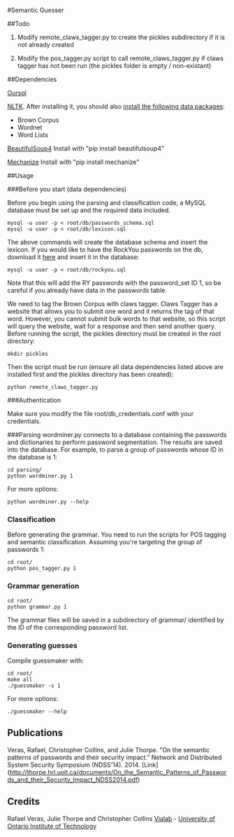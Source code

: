 #Semantic Guesser

##Todo

1) Modify remote_claws_tagger.py to create the pickles subdirectory if it is not already created

2) Modify the pos_tagger.py script to call remote_claws_tagger.py if claws tagger has not been run (the pickles folder is empty / non-existant)


##Dependencies

[Oursql](https://launchpad.net/oursql)

[NLTK](http://www.nltk.org/). After installing it, you should also [install the following data packages](http://www.nltk.org/data.html):

  * Brown Corpus
  * Wordnet
  * Word Lists

[BeautifulSoup4](http://www.crummy.com/software/BeautifulSoup/)
     Install with "pip install beautifulsoup4"

[Mechanize](https://pypi.python.org/pypi/mechanize/0.2.5)
     Install with "pip install mechanize"

##Usage

###Before you start (data dependencies)

Before you begin using the parsing and classification code, a MySQL database must be set up and the required data included.

    mysql -u user -p < root/db/passwords_schema.sql
    mysql -u user -p < root/db/lexicon.sql

The above commands will create the database schema and insert the lexicon. If you would like to have the RockYou passwords on the db, download it [here](https://www.dropbox.com/s/euew2yikglyqpv2/sql.tar.gz) and insert it in the database:

    mysql -u user -p < root/db/rockyou.sql

Note that this will add the RY passwords with the password_set ID 1, so be careful if you already have data in the passwords table.

We need to tag the Brown Corpus with claws tagger. Claws Tagger has a website that allows you to submit one word and it returns the tag of that word. However, you cannot submit bulk words to that website, so this script will query the website, wait for a response and then send another query. Before running the script, the pickles directory must be created in the root directory:

    mkdir pickles

Then the script must be run (ensure all data dependencies listed above are installed first and the pickles directory has been created):

    python remote_claws_tagger.py

###Authentication

Make sure you modify the file root/db_credentials.conf with your credentials.

###Parsing
wordminer.py connects to a database containing the passwords and dictionaries to perform password segmentation. The results are saved into the database.
For example, to parse a group of passwords whose ID in the database is 1:

    cd parsing/
    python wordminer.py 1

For more options:

    python wordminer.py --help

### Classification

Before generating the grammar. You need to run the scripts for POS tagging and semantic classification.
Assuming you're targeting the group of passwords 1:

    cd root/
    python pos_tagger.py 1

### Grammar generation

    cd root/
    python grammar.py 1

The grammar files will be saved in a subdirectory of grammar/ identified by the ID of the corresponding password list.

### Generating guesses

Compile guessmaker with:

    cd root/
    make all
    ./guessmaker -s 1
     
For more options:

    ./guessmaker --help

## Publications

Veras, Rafael, Christopher Collins, and Julie Thorpe. "On the semantic patterns of passwords and their security impact." Network and Distributed System Security Symposium (NDSS’14). 2014. [Link] (http://thorpe.hrl.uoit.ca/documents/On_the_Semantic_Patterns_of_Passwords_and_their_Security_Impact_NDSS2014.pdf)

## Credits

Rafael Veras, Julie Thorpe and Christopher Collins
[Vialab][vialab] - [University of Ontario Institute of Technology][uoit]


[vialab]: http://vialab.science.uoit.ca
[uoit]:   http://uoit.ca


